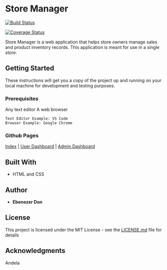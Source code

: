 # Store Manager

[![Build Status](https://travis-ci.org/ebenezerdon/Store-Manager.svg?branch=develop)](https://travis-ci.org/ebenezerdon/Store-Manager)

[![Coverage Status](https://coveralls.io/repos/github/ebenezerdon/Store-Manager/badge.svg)](https://coveralls.io/github/ebenezerdon/Store-Manager)

Store Manager is a web application that helps store owners manage sales and product inventory
records. This application is meant for use in a single store.

## Getting Started

These instructions will get you a copy of the project up and running on your local machine for development and testing purposes.

### Prerequisites

Any text editor
A web browser

```
Text Editor Example: VS Code
Browser Example: Google Chrome
```

### Github Pages

[Index](https://ebenezerdon.github.io/Store-Manager/UI/index.html) | 
[User Dashboard](https://ebenezerdon.github.io/Store-Manager/UI/pages/userdashboard.html) | 
[Admin Dashboard](https://ebenezerdon.github.io/Store-Manager/UI/pages/admindashboard.html)


## Built With

* HTML and CSS

## Author

* **Ebenezer Don** 

## License

This project is licensed under the MIT License - see the [LICENSE.md](LICENSE.md) file for details

## Acknowledgments

Andela